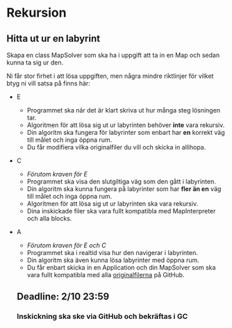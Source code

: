 # Rekursion

## Hitta ut ur en labyrint 

Skapa en class MapSolver som ska ha i uppgift att ta in en Map och sedan kunna ta sig ur den.

Ni får stor firhet i att lösa uppgiften, men några mindre riktlinjer för vilket btyg ni vill satsa på finns här:

* E 
  * Programmet ska när det är klart skriva ut hur många steg lösningen tar.
  * Algoritmen för att lösa sig ut ur labyrinten behöver **inte** vara rekursiv.
  * Din algoritm ska fungera för labyrinter som enbart har **en** korrekt väg till målet och inga öppna rum.
  * Du får modifiera vilka originalfiler du vill och skicka in allihopa.

* C
  * *Förutom kraven för E*
  * Programmet ska visa den slutgiltiga väg som den gått i labyrinten.
  * Din algoritm ska kunna fungera på labyrinter som har **fler än en** väg till målet och inga öppna rum.
  * Algoritmen för att lösa sig ut ur labyrinten ska vara rekursiv.
  * Dina inskickade filer ska vara fullt kompatibla med MapInterpreter och alla blocks.

* A
  * *Förutom kraven för E och C*
  * Programmet ska i realtid visa hur den navigerar i labyrinten.
  * Din algoritm ska även kunna lösa labyrinter med öppna rum.
  * Du får enbart skicka in en Application och din MapSolver som ska vara fullt kompatibla med alla [originalfilerna](#) på GitHub.

  
  ## Deadline: 2/10 23:59
  ### Inskickning ska ske via GitHub och bekräftas i GC
